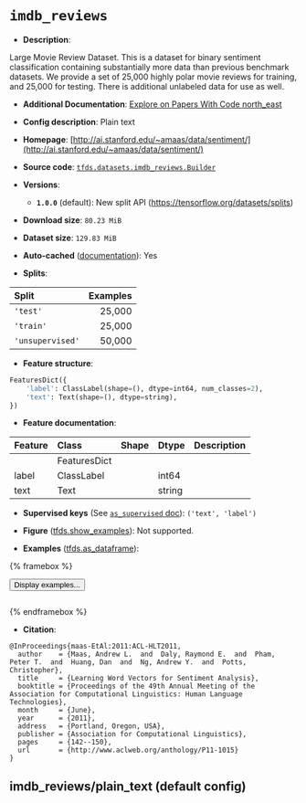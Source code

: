 <div itemscope itemtype="http://schema.org/Dataset">
  <div itemscope itemprop="includedInDataCatalog" itemtype="http://schema.org/DataCatalog">
    <meta itemprop="name" content="TensorFlow Datasets" />
  </div>
  <meta itemprop="name" content="imdb_reviews" />
  <meta itemprop="description" content="Large Movie Review Dataset. This is a dataset for binary sentiment&#10;classification containing substantially more data than previous benchmark&#10;datasets. We provide a set of 25,000 highly polar movie reviews for training,&#10;and 25,000 for testing. There is additional unlabeled data for use as well.&#10;&#10;To use this dataset:&#10;&#10;```python&#10;import tensorflow_datasets as tfds&#10;&#10;ds = tfds.load(&#x27;imdb_reviews&#x27;, split=&#x27;train&#x27;)&#10;for ex in ds.take(4):&#10;  print(ex)&#10;```&#10;&#10;See [the guide](https://www.tensorflow.org/datasets/overview) for more&#10;informations on [tensorflow_datasets](https://www.tensorflow.org/datasets).&#10;&#10;" />
  <meta itemprop="url" content="https://www.tensorflow.org/datasets/catalog/imdb_reviews" />
  <meta itemprop="sameAs" content="http://ai.stanford.edu/~amaas/data/sentiment/" />
  <meta itemprop="citation" content="@InProceedings{maas-EtAl:2011:ACL-HLT2011,&#10;  author    = {Maas, Andrew L.  and  Daly, Raymond E.  and  Pham, Peter T.  and  Huang, Dan  and  Ng, Andrew Y.  and  Potts, Christopher},&#10;  title     = {Learning Word Vectors for Sentiment Analysis},&#10;  booktitle = {Proceedings of the 49th Annual Meeting of the Association for Computational Linguistics: Human Language Technologies},&#10;  month     = {June},&#10;  year      = {2011},&#10;  address   = {Portland, Oregon, USA},&#10;  publisher = {Association for Computational Linguistics},&#10;  pages     = {142--150},&#10;  url       = {http://www.aclweb.org/anthology/P11-1015}&#10;}" />
</div>

# `imdb_reviews`


*   **Description**:

Large Movie Review Dataset. This is a dataset for binary sentiment
classification containing substantially more data than previous benchmark
datasets. We provide a set of 25,000 highly polar movie reviews for training,
and 25,000 for testing. There is additional unlabeled data for use as well.

*   **Additional Documentation**:
    <a class="button button-with-icon" href="https://paperswithcode.com/dataset/imdb-movie-reviews">
    Explore on Papers With Code
    <span class="material-icons icon-after" aria-hidden="true"> north_east
    </span> </a>

*   **Config description**: Plain text

*   **Homepage**:
    [http://ai.stanford.edu/~amaas/data/sentiment/](http://ai.stanford.edu/~amaas/data/sentiment/)

*   **Source code**:
    [`tfds.datasets.imdb_reviews.Builder`](https://github.com/tensorflow/datasets/tree/master/tensorflow_datasets/datasets/imdb_reviews/imdb_reviews_dataset_builder.py)

*   **Versions**:

    *   **`1.0.0`** (default): New split API
        (https://tensorflow.org/datasets/splits)

*   **Download size**: `80.23 MiB`

*   **Dataset size**: `129.83 MiB`

*   **Auto-cached**
    ([documentation](https://www.tensorflow.org/datasets/performances#auto-caching)):
    Yes

*   **Splits**:

Split            | Examples
:--------------- | -------:
`'test'`         | 25,000
`'train'`        | 25,000
`'unsupervised'` | 50,000

*   **Feature structure**:

```python
FeaturesDict({
    'label': ClassLabel(shape=(), dtype=int64, num_classes=2),
    'text': Text(shape=(), dtype=string),
})
```

*   **Feature documentation**:

Feature | Class        | Shape | Dtype  | Description
:------ | :----------- | :---- | :----- | :----------
        | FeaturesDict |       |        |
label   | ClassLabel   |       | int64  |
text    | Text         |       | string |

*   **Supervised keys** (See
    [`as_supervised` doc](https://www.tensorflow.org/datasets/api_docs/python/tfds/load#args)):
    `('text', 'label')`

*   **Figure**
    ([tfds.show_examples](https://www.tensorflow.org/datasets/api_docs/python/tfds/visualization/show_examples)):
    Not supported.

*   **Examples**
    ([tfds.as_dataframe](https://www.tensorflow.org/datasets/api_docs/python/tfds/as_dataframe)):

<!-- mdformat off(HTML should not be auto-formatted) -->

{% framebox %}

<button id="displaydataframe">Display examples...</button>
<div id="dataframecontent" style="overflow-x:auto"></div>
<script>
const url = "https://storage.googleapis.com/tfds-data/visualization/dataframe/imdb_reviews-plain_text-1.0.0.html";
const dataButton = document.getElementById('displaydataframe');
dataButton.addEventListener('click', async () => {
  // Disable the button after clicking (dataframe loaded only once).
  dataButton.disabled = true;

  const contentPane = document.getElementById('dataframecontent');
  try {
    const response = await fetch(url);
    // Error response codes don't throw an error, so force an error to show
    // the error message.
    if (!response.ok) throw Error(response.statusText);

    const data = await response.text();
    contentPane.innerHTML = data;
  } catch (e) {
    contentPane.innerHTML =
        'Error loading examples. If the error persist, please open '
        + 'a new issue.';
  }
});
</script>

{% endframebox %}

<!-- mdformat on -->

*   **Citation**:

```
@InProceedings{maas-EtAl:2011:ACL-HLT2011,
  author    = {Maas, Andrew L.  and  Daly, Raymond E.  and  Pham, Peter T.  and  Huang, Dan  and  Ng, Andrew Y.  and  Potts, Christopher},
  title     = {Learning Word Vectors for Sentiment Analysis},
  booktitle = {Proceedings of the 49th Annual Meeting of the Association for Computational Linguistics: Human Language Technologies},
  month     = {June},
  year      = {2011},
  address   = {Portland, Oregon, USA},
  publisher = {Association for Computational Linguistics},
  pages     = {142--150},
  url       = {http://www.aclweb.org/anthology/P11-1015}
}
```


## imdb_reviews/plain_text (default config)
